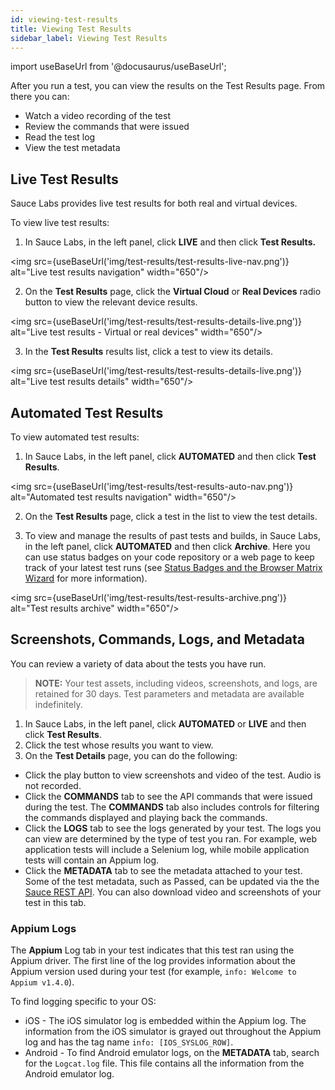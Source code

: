 ```yaml
---
id: viewing-test-results
title: Viewing Test Results
sidebar_label: Viewing Test Results
---
```


import useBaseUrl from '@docusaurus/useBaseUrl';

After you run a test, you can view the results on the Test Results page. From there you can:

* Watch a video recording of the test
* Review the commands that were issued
* Read the test log
* View the test metadata

## Live Test Results

Sauce Labs provides live test results for both real and virtual devices.

To view live test results:
1. In Sauce Labs, in the left panel, click **LIVE** and then click **Test Results.**

<img src={useBaseUrl('img/test-results/test-results-live-nav.png')} alt="Live test results navigation" width="650"/>

2. On the **Test Results** page, click the **Virtual Cloud** or **Real Devices** radio button to view the relevant device results.

<img src={useBaseUrl('img/test-results/test-results-details-live.png')} alt="Live test results - Virtual or real devices" width="650"/>

3. In the **Test Results** results list, click a test to view its details.

<img src={useBaseUrl('img/test-results/test-results-details-live.png')} alt="Live test results details" width="650"/>

## Automated Test Results
To view automated test results:
1. In Sauce Labs, in the left panel, click **AUTOMATED** and then click **Test Results**.

<img src={useBaseUrl('img/test-results/test-results-auto-nav.png')} alt="Automated test results navigation" width="650"/>

2. On the **Test Results** page, click a test in the list to view the test details.

3. To view and manage the results of past tests and builds, in Sauce Labs, in the left panel, click **AUTOMATED** and then click **Archive**. Here you can use status badges on your code repository or a web page to keep track of your latest test runs (see [Status Badges and the Browser Matrix Wizard](/test-results/badges-browser-matrix) for more information).

<img src={useBaseUrl('img/test-results/test-results-archive.png')} alt="Test results archive" width="650"/>

## Screenshots, Commands, Logs, and Metadata
You can review a variety of data about the tests you have run.

>**NOTE:** Your test assets, including videos, screenshots, and logs, are retained for 30 days. Test parameters and metadata are available indefinitely.

1. In Sauce Labs, in the left panel, click **AUTOMATED** or **LIVE** and then click **Test Results**.
2. Click the test whose results you want to view.
3. On the **Test Details** page, you can do the following:
  * Click the play button to view screenshots and video of the test. Audio is not recorded.
  * Click the **COMMANDS** tab to see the API commands that were issued during the test. The **COMMANDS** tab also includes controls for filtering the commands displayed and playing back the commands.
  * Click the **LOGS** tab to see the logs generated by your test. The logs you can view are determined by the type of test you ran. For example, web application tests will include a Selenium log, while mobile application tests will contain an Appium log.
  * Click the **METADATA** tab to see the metadata attached to your test. Some of the test metadata, such as Passed, can be updated via the the [Sauce REST API](https://wiki.saucelabs.com/display/DOCS/The+Sauce+Labs+REST+API). You can also download video and screenshots of your test in this tab.

### Appium Logs
The **Appium** Log tab in your test indicates that this test ran using the Appium driver. The first line of the log provides information about the Appium version used during your test (for example, `info: Welcome to Appium v1.4.0`).

To find logging specific to your OS:

* iOS - The iOS simulator log is embedded within the Appium log. The information from the iOS simulator is grayed out throughout the Appium log and has the tag name `info: [IOS_SYSLOG_ROW]`.
* Android - To find Android emulator logs, on the **METADATA** tab, search for the `Logcat.log` file. This file contains all the information from the Android emulator log.
